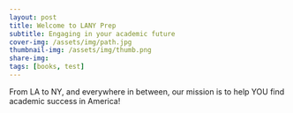 ```yaml
---
layout: post
title: Welcome to LANY Prep
subtitle: Engaging in your academic future
cover-img: /assets/img/path.jpg
thumbnail-img: /assets/img/thumb.png
share-img: 
tags: [books, test]
---
```


From LA to NY, and everywhere in between, our mission is to help YOU find academic success in America!
